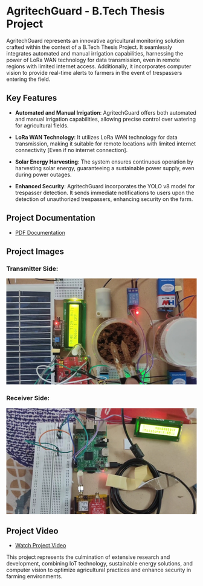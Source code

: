 # AgritechGuard - B.Tech Thesis Project

AgritechGuard represents an innovative agricultural monitoring solution crafted within the context of a B.Tech Thesis Project. It seamlessly integrates automated and manual irrigation capabilities, harnessing the power of LoRa WAN technology for data transmission, even in remote regions with limited internet access. Additionally, it incorporates computer vision to provide real-time alerts to farmers in the event of trespassers entering the field.

## Key Features

- **Automated and Manual Irrigation**: AgritechGuard offers both automated and manual irrigation capabilities, allowing precise control over watering for agricultural fields.

- **LoRa WAN Technology**: It utilizes LoRa WAN technology for data transmission, making it suitable for remote locations with limited internet connectivity [Even if no internet connection].

- **Solar Energy Harvesting**: The system ensures continuous operation by harvesting solar energy, guaranteeing a sustainable power supply, even during power outages.

- **Enhanced Security**: AgritechGuard incorporates the YOLO v8 model for trespasser detection. It sends immediate notifications to users upon the detection of unauthorized trespassers, enhancing security on the farm.

## Project Documentation

- [PDF Documentation](https://github.com/CVBhanuPrakash/AgritechGuard/blob/main/images/BTP_3rd_Review.pdf)

## Project Images

### Transmitter Side:
![Transmitter Image](https://github.com/CVBhanuPrakash/AgritechGuard/blob/main/images/TransmitterEnd.jpg)

### Receiver Side:
![Receiver Image](https://github.com/CVBhanuPrakash/AgritechGuard/blob/main/images/ReceiverEnd.jpg)

## Project Video

- [Watch Project Video](https://drive.google.com/file/d/1AogX8oCroh_puaGHfiaCTgyNUxjqn3Af/view?usp=drivesdk)

This project represents the culmination of extensive research and development, combining IoT technology, sustainable energy solutions, and computer vision to optimize agricultural practices and enhance security in farming environments.
